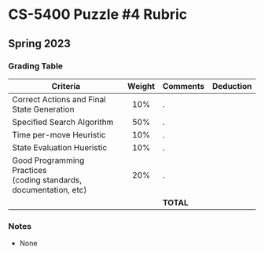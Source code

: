 # CS-5400 Puzzle #4 Rubric
## Spring 2023


### Grading Table

| Criteria | Weight | Comments | Deduction |
|----------|:---------:|:-----------|---:|
| Correct Actions and Final State Generation | 10% | . |  |
| Specified Search Algorithm                 | 50% | . |  |
| Time per-move Heuristic                    | 10% | . |  |
| State Evaluation Hueristic                 | 10% | . |  |
| Good Programming Practices<br> (coding standards, documentation, etc) |20%| . |  |
| | | **TOTAL** |  |

### Notes

- None

